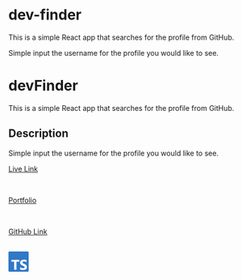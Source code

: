# dev-finder

This is a simple React app that searches for the profile from GitHub.

Simple input the username for the profile you would like to see.

# devFinder
This is a simple React app that searches for the profile from GitHub.

## Description 

Simple input the username for the profile you would like to see.

[Live Link](https://devs-dev-finder.netlify.app/)

<br/>

[Portfolio](https://blain-thomas.vercel.app/)

<br/>

[GitHub Link](https://github.com/BlainThomas)

<br/>

<img src="https://github.com/BlainThomas/BlainThomas/blob/master/logos/TypeScript.png" alt="drawing" width="40"/>


